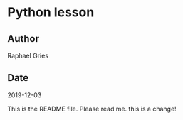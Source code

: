 # Python lesson

## Author 
Raphael Gries

## Date
2019-12-03

This is the README file. Please read me.
this is a change!
